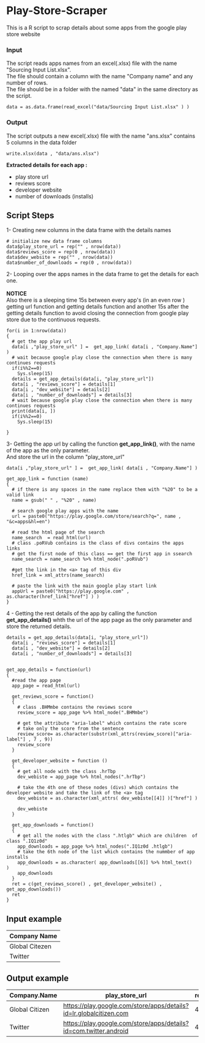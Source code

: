# Play-Store-Scraper
This is a R script to scrap details about some apps from the google play store website 

### Input
The script reads apps names from an excel(.xlsx) file with the name "Sourcing Input List.xlsx".</br>
The file should contain a column with the name "Company name" and any number of rows.</br>
The file should be in a folder with the named "data" in the same directory as the script.
```
data = as.data.frame(read_excel("data/Sourcing Input List.xlsx" ) )
```

### Output
The script outputs a new excel(.xlsx) file with the name "ans.xlsx" contains 5 columns in the data folder 
```
write.xlsx(data , "data/ans.xlsx")
```

**Extracted details for each app :**  
 - play store url 
 - reviews score 
 - developer website 
 - number of downloads (installs)



## Script Steps
1- Creating new columns in the data frame with the details names
```
# initialize new data frame columns 
data$play_store_url = rep("" , nrow(data))
data$reviews_score = rep(0 , nrow(data))
data$dev_website = rep("" , nrow(data))
data$number_of_downloads = rep(0 , nrow(data))
```

2- Looping over the apps names in the data frame to get the details for each one.</br></br>
**NOTICE**</br>
Also there is a sleeping time 15s between every app's (in an even row ) getting url function and getting details function and another 15s after the getting details function to avoid closing the connection from google play store due to the continuous requests. 

```
for(i in 1:nrow(data))
{
  # get the app play url 
  data[i ,"play_store_url" ] =  get_app_link( data[i , "Company.Name"] )
  # wait because google play close the connection when there is many continues requests 
  if(i%%2==0)
    Sys.sleep(15)
  details = get_app_details(data[i, "play_store_url"]) 
  data[i , "reviews_score"] = details[1]
  data[i , "dev_website"] = details[2]
  data[i , "number_of_downloads"] = details[3]
  # wait because google play close the connection when there is many continues requests 
  print(data[i, ])
  if(i%%2==0)
    Sys.sleep(15) 
  
}
```

3- Getting the app url by calling the function **get_app_link()**, with the name of the app as the only parameter.</br>
And store the url in the column "play_store_url"
```
data[i ,"play_store_url" ] =  get_app_link( data[i , "Company.Name"] )

```
```
get_app_link = function (name)
{
  # if there is any spaces in the name replace them with "%20" to be a valid link 
  name = gsub(" " , "%20" , name)
  
  # search google play apps with the name
  url = paste0("https://play.google.com/store/search?q=", name , "&c=apps&hl=en")
  
  # read the html page of the search  
  name_search  = read_html(url)
  # class .poRVub contains is the class of divs contains the apps links 
  # get the first node of this class == get the first app in ssearch 
  name_search = name_search %>% html_node(".poRVub")  
  
  #get the link in the <a> tag of this div 
  href_link = xml_attrs(name_search)
  
  # paste the link with the main google play start link 
  appUrl = paste0("https://play.google.com" ,  as.character(href_link["href"] ) )
}

``` 


4 - Getting the rest details of the app by calling the function **get_app_details()** whth the url of the app page as the only parameter and store the returned details.
```
details = get_app_details(data[i, "play_store_url"]) 
  data[i , "reviews_score"] = details[1]
  data[i , "dev_website"] = details[2]
  data[i , "number_of_downloads"] = details[3]
```

```

get_app_details = function(url)
{
  #read the app page
  app_page = read_html(url)
  
  get_reviews_score = function()
  {
    # class .BHMmbe contains the reviews score 
    review_score = app_page %>% html_node(".BHMmbe")
    
    # get the attribute "aria-label" which contains the rate score
    # take only the score from the sentence 
    review_score= as.character(substr(xml_attrs(review_score)["aria-label"] , 7 , 9))
    review_score
  }
  
  get_developer_website = function ()
  {
    # get all node with the class .hrTbp 
    dev_webiste = app_page %>% html_nodes(".hrTbp")
    
    # take the 4th one of these nodes (divs) which contains the developer website and take the link of the <a> tag
    dev_webiste = as.character(xml_attrs( dev_webiste[[4]] )["href"] )
    
    dev_webiste
  }
  
  get_app_downloads = function()
  {
    # get all the nodes with the class ".htlgb" which are children  of class ".IQ1z0d" 
    app_downloads = app_page %>% html_nodes(".IQ1z0d .htlgb")
    # take the 6th node of the list which contains the nummber of app installs 
    app_downloads = as.character( app_downloads[[6]] %>% html_text()  )
    app_downloads
  }
  ret = c(get_reviews_score() , get_developer_website() , get_app_downloads())
  ret
}

```

## Input example 
| Company Name | 
| ------------ |
| Global Citezen |
| Twitter |


## Output example 
|Company.Name	| play_store_url |	reviews_score	| dev_website	| number_of_downloads|
| ----------- | -------------- | -------------- | ----------- | -------------------|
|Global Citizen	| https://play.google.com/store/apps/details?id=lr.globalcitizen.com	| 4.3	| http://www.globalcitizen.org | 100,000+ |
Twitter | https://play.google.com/store/apps/details?id=com.twitter.android	| 4.5	| https://support.twitter.com/articles/20169915	| 500,000,000+ |










